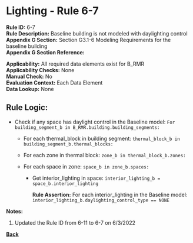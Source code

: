 
# Lighting - Rule 6-7

**Rule ID:** 6-7  
**Rule Description:** Baseline building is not modeled with daylighting control  
**Appendix G Section:** Section G3.1-6 Modeling Requirements for the baseline building  
**Appendix G Section Reference:**  

**Applicability:** All required data elements exist for B_RMR  
**Applicability Checks:** None  
**Manual Check:** No  
**Evaluation Context:** Each Data Element  
**Data Lookup:** None  
## Rule Logic:

- Check if any space has daylight control in the Baseline model: ```For building_segment_b in B_RMR.building.building_segments:```  

  - For each thermal_block in building segment: ```thermal_block_b in building_segment_b.thermal_blocks:```

  - For each zone in thermal block: ```zone_b in thermal_block_b.zones:```

  - For each space in zone: ```space_b in zone_b.spaces:```  

    - Get interior_lighting in space: ```interior_lighting_b = space_b.interior_lighting```  

      **Rule Assertion:** For each interior_lighting in the Baseline model: ```interior_lighting_b.daylighting_control_type == NONE```  

**Notes:**
  1. Updated the Rule ID from 6-11 to 6-7 on 6/3/2022

**[Back](../_toc.md)**
